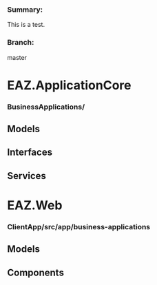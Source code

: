 
### Summary:
This is a test.

### Branch:
master


# EAZ.ApplicationCore

### <b>BusinessApplications/<b>



## Models



## Interfaces



## Services




# EAZ.Web

### <b>ClientApp/src/app/business-applications<b>



## Models



## Components


